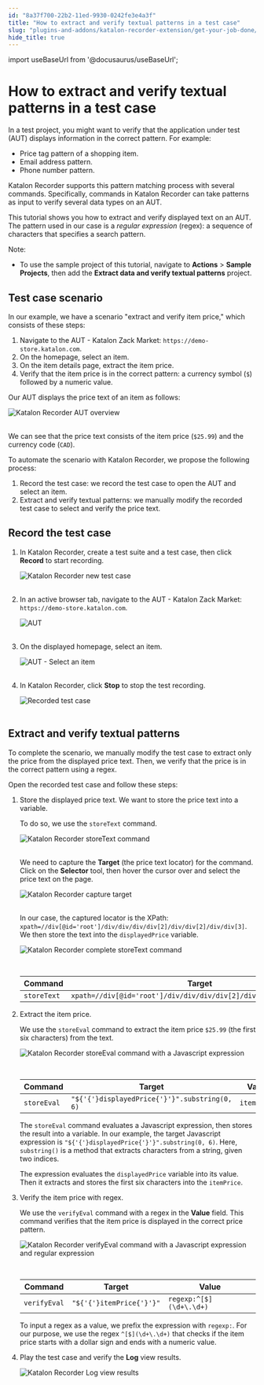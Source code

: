 ```yaml
---
id: "8a37f700-22b2-11ed-9930-0242fe3e4a3f"
title: "How to extract and verify textual patterns in a test case"
slug: "plugins-and-addons/katalon-recorder-extension/get-your-job-done/automate-scenarios/how-to-extract-and-verify-textual-patterns-in-a-test-case"
hide_title: true
---
```

import useBaseUrl from '@docusaurus/useBaseUrl';


# <a id="id" class="anchor_top_offset"/><a id="ariaid-title1" class="anchor_top_offset"/>How to extract and verify textual patterns in a test case

<p xmlns="http://www.w3.org/1999/xhtml" className="p">In a test project, you might want to verify that the application   under test (AUT) displays information in the correct pattern. For   example:</p> 
<ul xmlns="http://www.w3.org/1999/xhtml" className="ul"><li className="li">Price tag pattern of a shopping item.</li><li className="li">Email address pattern.</li><li className="li">Phone number pattern.</li></ul> 
<p xmlns="http://www.w3.org/1999/xhtml" className="p">Katalon Recorder supports this pattern matching process with   several commands. Specifically, commands in Katalon Recorder can   take patterns as input to verify several data types on an AUT.</p> 
<p xmlns="http://www.w3.org/1999/xhtml" className="p">This tutorial shows you how to extract and verify displayed text   on an AUT. The pattern used in our case is a <em className="ph i">regular     expression</em> (regex): a sequence of characters that specifies a   search pattern.</p> 
<div xmlns="http://www.w3.org/1999/xhtml" className="note note note_note"><span className="note__title">Note:</span> 
  <ul className="ul"><li className="li">To use the sample project of this tutorial, navigate to
      <strong className="ph b">Actions</strong> &gt; <strong className="ph b">Sample Projects</strong>,
      then add the <strong className="ph b">Extract data and verify textual
        patterns</strong> project.</li></ul>
</div>

## <a id="id_1" class="anchor_top_offset"/>Test case scenario

<p xmlns="http://www.w3.org/1999/xhtml" className="p">In our example, we have a scenario "extract and verify item   price," which consists of these steps:</p> 
<ol xmlns="http://www.w3.org/1999/xhtml" className="ol"><li className="li">Navigate to the AUT - Katalon Zack Market:     <code className="ph codeph">https://demo-store.katalon.com</code>.</li><li className="li">On the homepage, select an item.</li><li className="li">On the item details page, extract the item price.</li><li className="li">Verify that the item price is in the correct pattern: a     currency symbol (<code className="ph codeph">$</code>) followed by a numeric value.</li></ol> 
<p xmlns="http://www.w3.org/1999/xhtml" className="p">Our AUT displays the price text of an item as follows:</p> 
<p xmlns="http://www.w3.org/1999/xhtml" className="p">   <img className="image" src={useBaseUrl("https://github.com/katalon-studio/docs-images/raw/master/katalon-recorder/docs/extract-and-verify-textual-patterns/KR-AUT-selected-shopping-item.png")} alt="Katalon Recorder AUT overview" /><br /><br /> </p> 
<p xmlns="http://www.w3.org/1999/xhtml" className="p">We can see that the price text consists of the item price   (<code className="ph codeph">$25.99</code>) and the currency code (<code className="ph codeph">CAD</code>).</p> 
<p xmlns="http://www.w3.org/1999/xhtml" className="p">To automate the scenario with Katalon Recorder, we propose the   following process:</p> 
<ol xmlns="http://www.w3.org/1999/xhtml" className="ol"><li className="li">Record the test case: we record the test case to open the AUT     and select an item.</li><li className="li">Extract and verify textual patterns: we manually modify the     recorded test case to select and verify the price text.</li></ol> 
    

## <a id="id_2" class="anchor_top_offset"/>Record the test case

    
      
<ol xmlns="http://www.w3.org/1999/xhtml" className="ol">   <li className="li">     <p className="p">In Katalon Recorder, create a test suite and a test case, then       click <strong className="ph b">Record</strong> to start recording.</p>     <p className="p">       <img className="image" src={useBaseUrl("https://github.com/katalon-studio/docs-images/raw/master/katalon-recorder/docs/extract-and-verify-textual-patterns/KR-5.8.0-New-test-case.png")} alt="Katalon Recorder new test case" /><br /><br />     </p>   </li>   <li className="li">     <p className="p">In an active browser tab, navigate to the AUT - Katalon Zack       Market: <code className="ph codeph">https://demo-store.katalon.com</code>.</p>     <p className="p">       <img className="image" src={useBaseUrl("https://github.com/katalon-studio/docs-images/raw/master/katalon-recorder/docs/extract-and-verify-textual-patterns/KR-AUT.png")} alt="AUT" /><br /><br />     </p>   </li>   <li className="li">     <p className="p">On the displayed homepage, select an item.</p>     <p className="p">       <img className="image" src={useBaseUrl("https://github.com/katalon-studio/docs-images/raw/master/katalon-recorder/docs/extract-and-verify-textual-patterns/KR-AUT-select-an-item.png")} alt="AUT - Select an item" /><br /><br />     </p>   </li>   <li className="li">     <p className="p">In Katalon Recorder, click <strong className="ph b">Stop</strong> to stop the       test recording.</p>     <p className="p">       <img className="image" src={useBaseUrl("https://github.com/katalon-studio/docs-images/raw/master/katalon-recorder/docs/extract-and-verify-textual-patterns/KR-5.8.0-Click-Stop.png")} alt="Recorded test case" /><br /><br />     </p>   </li> </ol> 
    
  

## <a id="id_3" class="anchor_top_offset"/>Extract and verify textual patterns

<p xmlns="http://www.w3.org/1999/xhtml" className="p">To complete the scenario, we manually modify the test case to   extract only the price from the displayed price text. Then, we   verify that the price is in the correct pattern using a regex.</p> 
<p xmlns="http://www.w3.org/1999/xhtml" className="p">Open the recorded test case and follow these steps:</p> 
<ol xmlns="http://www.w3.org/1999/xhtml" className="ol"><li className="li">     <p className="p">Store the displayed price text. We want to store the price text       into a variable.</p>     <p className="p">To do so, we use the <code className="ph codeph">storeText</code> command.</p>     <p className="p">       <img className="image" src={useBaseUrl("https://github.com/katalon-studio/docs-images/raw/master/katalon-recorder/docs/extract-and-verify-textual-patterns/KR-5.8.0-storeText-command.png")} alt="Katalon Recorder storeText command" /><br /><br />     </p>     <p className="p">We need to capture the <strong className="ph b">Target</strong> (the price text       locator) for the command. Click on the <strong className="ph b">Selector</strong>       tool, then hover the cursor over and select the price text on the       page.</p>     <p className="p">       <img className="image" src={useBaseUrl("https://github.com/katalon-studio/docs-images/raw/master/katalon-recorder/docs/extract-and-verify-textual-patterns/KR-5.8.0-Selector-tool.png")} alt="Katalon Recorder capture target" /><br /><br />     </p>     <p className="p">In our case, the captured locator is the XPath:       <code className="ph codeph">xpath=//div[@id='root']/div/div/div/div[2]/div/div[2]/div/div[3]</code>.       We then store the text into the <code className="ph codeph">displayedPrice</code>       variable.</p>     <p className="p">       <img className="image" src={useBaseUrl("https://github.com/katalon-studio/docs-images/raw/master/katalon-recorder/docs/extract-and-verify-textual-patterns/KR-5.8.0-storeText-command-with-target-and-value.png")} alt="Katalon Recorder complete storeText command" /><br /><br />     </p>     <table className="table"><caption /><thead className="thead"><tr className><th className="entry anchor_top_offset" id="id_3__entry__1">Command</th><th className="entry anchor_top_offset" id="id_3__entry__2">Target</th><th className="entry anchor_top_offset" id="id_3__entry__3">Value</th></tr></thead><tbody className="tbody"><tr className><td className="entry" headers="id_3__entry__1 id_3__entry__2 id_3__entry__3 ">             <code className="ph codeph">storeText</code>           </td><td className="entry" headers="id_3__entry__1 id_3__entry__2 id_3__entry__3 ">             <code className="ph codeph">xpath=//div[@id='root']/div/div/div/div[2]/div/div[2]/div/div[3]</code>           </td><td className="entry" headers="id_3__entry__1 id_3__entry__2 id_3__entry__3 ">             <code className="ph codeph">displayedPrice</code>           </td></tr></tbody></table>   </li><li className="li">     <p className="p">Extract the item price.</p>     <p className="p">We use the <code className="ph codeph">storeEval</code> command to extract the item       price <code className="ph codeph">$25.99</code> (the first six characters) from the       text.</p>     <p className="p">       <img className="image" src={useBaseUrl("https://github.com/katalon-studio/docs-images/raw/master/katalon-recorder/docs/extract-and-verify-textual-patterns/KR-5.8.0-storeEval-command.png")} alt="Katalon Recorder storeEval command with a Javascript expression" /><br /><br />     </p>     <table className="table"><caption /><thead className="thead"><tr className><th className="entry anchor_top_offset" id="id_3__entry__7">Command</th><th className="entry anchor_top_offset" id="id_3__entry__8">Target</th><th className="entry anchor_top_offset" id="id_3__entry__9">Value</th></tr></thead><tbody className="tbody"><tr className><td className="entry" headers="id_3__entry__7 id_3__entry__8 id_3__entry__9 ">             <code className="ph codeph">storeEval</code>           </td><td className="entry" headers="id_3__entry__7 id_3__entry__8 id_3__entry__9 ">             <code className="ph codeph">"${'{'}displayedPrice{'}'}".substring(0, 6)</code>           </td><td className="entry" headers="id_3__entry__7 id_3__entry__8 id_3__entry__9 ">             <code className="ph codeph">itemPrice</code>           </td></tr></tbody></table>     <p className="p">The <code className="ph codeph">storeEval</code> command evaluates a Javascript       expression, then stores the result into a variable. In our example,       the target Javascript expression is       <code className="ph codeph">"${'{'}displayedPrice{'}'}".substring(0, 6)</code>. Here,       <code className="ph codeph">substring()</code> is a method that extracts characters from       a string, given two indices.</p>     <p className="p">The expression evaluates the <code className="ph codeph">displayedPrice</code>       variable into its value. Then it extracts and stores the first six       characters into the <code className="ph codeph">itemPrice</code>.</p>   </li><li className="li">     <p className="p">Verify the item price with regex.</p>     <p className="p">We use the <code className="ph codeph">verifyEval</code> command with a regex in the       <strong className="ph b">Value</strong> field. This command verifies that the item       price is displayed in the correct price pattern.</p>     <p className="p">       <img className="image" src={useBaseUrl("https://github.com/katalon-studio/docs-images/raw/master/katalon-recorder/docs/extract-and-verify-textual-patterns/KR-5.8.0-verifyEval-command.png")} alt="Katalon Recorder verifyEval command with a Javascript expression and regular expression" /><br /><br />     </p>     <table className="table"><caption /><thead className="thead"><tr className><th className="entry anchor_top_offset" id="id_3__entry__13">Command</th><th className="entry anchor_top_offset" id="id_3__entry__14">Target</th><th className="entry anchor_top_offset" id="id_3__entry__15">Value</th></tr></thead><tbody className="tbody"><tr className><td className="entry" headers="id_3__entry__13 id_3__entry__14 id_3__entry__15 ">             <code className="ph codeph">verifyEval</code>           </td><td className="entry" headers="id_3__entry__13 id_3__entry__14 id_3__entry__15 ">             <code className="ph codeph">"${'{'}itemPrice{'}'}"</code>           </td><td className="entry" headers="id_3__entry__13 id_3__entry__14 id_3__entry__15 ">             <code className="ph codeph">regexp:^[$](\d+\.\d+)</code>           </td></tr></tbody></table>     <p className="p">To input a regex as a value, we prefix the expression with       <code className="ph codeph">regexp:</code>. For our purpose, we use the regex       <code className="ph codeph">^[$](\d+\.\d+)</code> that checks if the item price starts       with a dollar sign and ends with a numeric value.</p>   </li><li className="li">     <p className="p">Play the test case and verify the <strong className="ph b">Log</strong> view       results.</p>     <p className="p">       <img className="image" src={useBaseUrl("https://github.com/katalon-studio/docs-images/raw/master/katalon-recorder/docs/extract-and-verify-textual-patterns/KR-5.8.0-Log-view-results.png")} alt="Katalon Recorder Log view results" /><br /><br />     </p>   </li></ol> 
